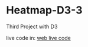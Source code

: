 # Heatmap-D3-3

Third Project with D3

live code in: [web live code](https://rvjonh-d3-project3.netlify.app/)
